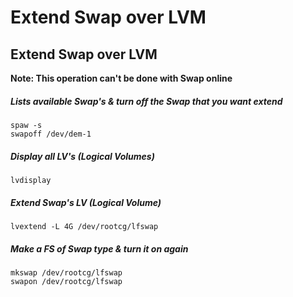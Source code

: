 # Extend Swap over LVM
## Extend Swap over LVM
**Note: This operation can't be done with Swap online**
##### Lists available Swap's &amp; turn off the Swap that you want extend
    spaw -s
    swapoff /dev/dem-1

##### Display all LV's (Logical Volumes)
    lvdisplay

##### Extend Swap's LV (Logical Volume)
    lvextend -L 4G /dev/rootcg/lfswap

##### Make a FS of Swap type &amp; turn it on again
    mkswap /dev/rootcg/lfswap
    swapon /dev/rootcg/lfswap
